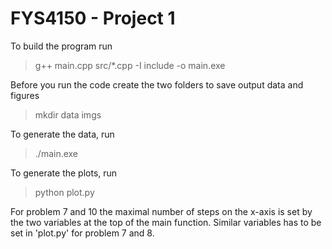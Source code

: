 # FYS4150 - Project 1

To build the program run
> g++ main.cpp src/\*.cpp -I include -o main.exe

Before you run the code create the two folders to save output data and figures
> mkdir data imgs

To generate the data, run 
> ./main.exe

To generate the plots, run
> python plot.py

For problem 7 and 10 the maximal number of steps on the x-axis is set by the two variables at the top of the main function.
Similar variables has to be set in 'plot.py' for problem 7 and 8. 



